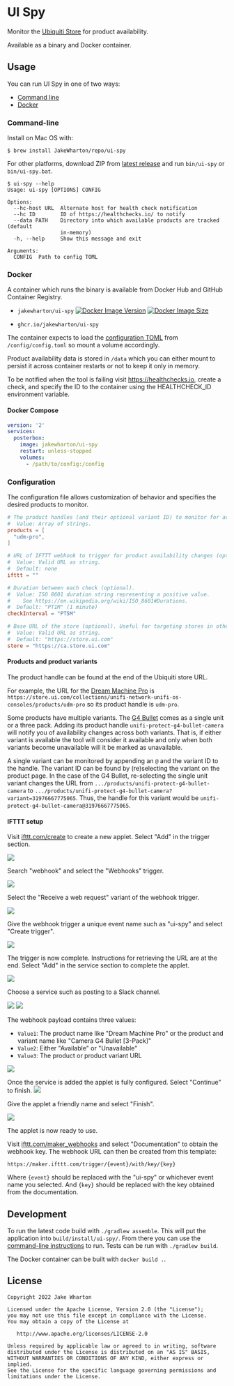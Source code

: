 # UI Spy

Monitor the [Ubiquiti Store](https://store.ui.com) for product availability.

Available as a binary and Docker container.

## Usage

You can run UI Spy in one of two ways:

* [Command line](#command-line)
* [Docker](#docker)

### Command-line

Install on Mac OS with:
```
$ brew install JakeWharton/repo/ui-spy
```

For other platforms, download ZIP from
[latest release](https://github.com/JakeWharton/ui-spy/releases/latest)
and run `bin/ui-spy` or `bin/ui-spy.bat`.

```
$ ui-spy --help
Usage: ui-spy [OPTIONS] CONFIG

Options:
  --hc-host URL  Alternate host for health check notification
  --hc ID        ID of https://healthchecks.io/ to notify
  --data PATH    Directory into which available products are tracked (default
                 in-memory)
  -h, --help     Show this message and exit

Arguments:
  CONFIG  Path to config TOML
```


### Docker

A container which runs the binary is available from Docker Hub and GitHub Container Registry.

* `jakewharton/ui-spy`
	[![Docker Image Version](https://img.shields.io/docker/v/jakewharton/ui-spy?sort=semver)][hub]
	[![Docker Image Size](https://img.shields.io/docker/image-size/jakewharton/ui-spy)][hub]

* `ghcr.io/jakewharton/ui-spy`

[hub]: https://hub.docker.com/r/jakewharton/ui-spy/

The container expects to load the [configuration TOML](#configuration) from `/config/config.toml` so mount a volume accordingly.

Product availability data is stored in `/data` which you can either mount to persist it across container restarts or not to keep it only in memory.

To be notified when the tool is failing visit https://healthchecks.io, create a check, and specify the ID to the container using the HEALTHCHECK_ID environment variable.

#### Docker Compose

```yaml
version: '2'
services:
  posterbox:
    image: jakewharton/ui-spy
    restart: unless-stopped
    volumes:
      - /path/to/config:/config
```


### Configuration

The configuration file allows customization of behavior and specifies the desired products to monitor.

```toml
# The product handles (and their optional variant ID) to monitor for availability (required).
#  Value: Array of strings.
products = [
  "udm-pro",
]

# URL of IFTTT webhook to trigger for product availability changes (optional).
#  Value: Valid URL as string.
#  Default: none
ifttt = ""

# Duration between each check (optional).
#  Value: ISO 8601 duration string representing a positive value.
#    See https://en.wikipedia.org/wiki/ISO_8601#Durations.
#  Default: "PT1M" (1 minute)
checkInterval = "PT5M"

# Base URL of the store (optional). Useful for targeting stores in other geographical markets.
#  Value: Valid URL as string.
#  Default: "https://store.ui.com"
store = "https://ca.store.ui.com"
```

#### Products and product variants

The product handle can be found at the end of the Ubiquiti store URL.

For example, the URL for the [Dream Machine Pro](https://store.ui.com/collections/unifi-network-unifi-os-consoles/products/udm-pro) is `https://store.ui.com/collections/unifi-network-unifi-os-consoles/products/udm-pro` so its product handle is `udm-pro`.

Some products have multiple variants. The [G4 Bullet](https://store.ui.co3m/collections/unifi-protect/products/unifi-protect-g4-bullet-camera) comes as a single unit or a three pack. Adding its product handle `unifi-protect-g4-bullet-camera` will notify you of availability changes across both variants. That is, if either variant is available the tool will consider it available and only when both variants become unavailable will it be marked as unavailable.

A single variant can be monitored by appending an `@` and the variant ID to the handle. The variant ID can be found by (re)selecting the variant on the product page. In the case of the G4 Bullet, re-selecting the single unit variant changes the URL from `.../products/unifi-protect-g4-bullet-camera` to `.../products/unifi-protect-g4-bullet-camera?variant=31976667775065`. Thus, the handle for this variant would be `unifi-protect-g4-bullet-camera@31976667775065`.

#### IFTTT setup

Visit [ifttt.com/create](https://ifttt.com/create) to create a new applet. Select "Add" in the trigger section.

![](ifttt/0.png)

Search "webhook" and select the "Webhooks" trigger.

![](ifttt/1.png)

Select the "Receive a web request" variant of the webhook trigger.

![](ifttt/2.png)

Give the webhook trigger a unique event name such as "ui-spy" and select "Create trigger".

![](ifttt/3.png)

The trigger is now complete. Instructions for retrieving the URL are at the end. Select "Add" in the service section to complete the applet.

![](ifttt/4.png)

Choose a service such as posting to a Slack channel.

![](ifttt/5.png)
![](ifttt/6.png)

The webhook payload contains three values:

 * `Value1`: The product name like "Dream Machine Pro" or the product and variant name like "Camera G4 Bullet [3-Pack]"
 * `Value2`: Either "Available" or "Unavailable"
 * `Value3`: The product or product variant URL

![](ifttt/7.png)

Once the service is added the applet is fully configured. Select "Continue" to finish.
![](ifttt/8.png)

Give the applet a friendly name and select "Finish".

![](ifttt/9.png)

The applet is now ready to use.

Visit [ifttt.com/maker_webhooks](https://ifttt.com/maker_webhooks) and select "Documentation" to obtain the webhook key.
The webhook URL can then be created from this template:

```
https://maker.ifttt.com/trigger/{event}/with/key/{key}
```

Where `{event}` should be replaced with the "ui-spy" or whichever event name you selected.
And `{key}` should be replaced with the key obtained from the documentation.


## Development

To run the latest code build with `./gradlew assemble`. This will put the application into
`build/install/ui-spy/`. From there you can use the [command-line instructions](#command-line)
to run. Tests can be run with `./gradlew build`.

The Docker container can be built with `docker build .`.


## License

    Copyright 2022 Jake Wharton

    Licensed under the Apache License, Version 2.0 (the "License");
    you may not use this file except in compliance with the License.
    You may obtain a copy of the License at

       http://www.apache.org/licenses/LICENSE-2.0

    Unless required by applicable law or agreed to in writing, software
    distributed under the License is distributed on an "AS IS" BASIS,
    WITHOUT WARRANTIES OR CONDITIONS OF ANY KIND, either express or implied.
    See the License for the specific language governing permissions and
    limitations under the License.
